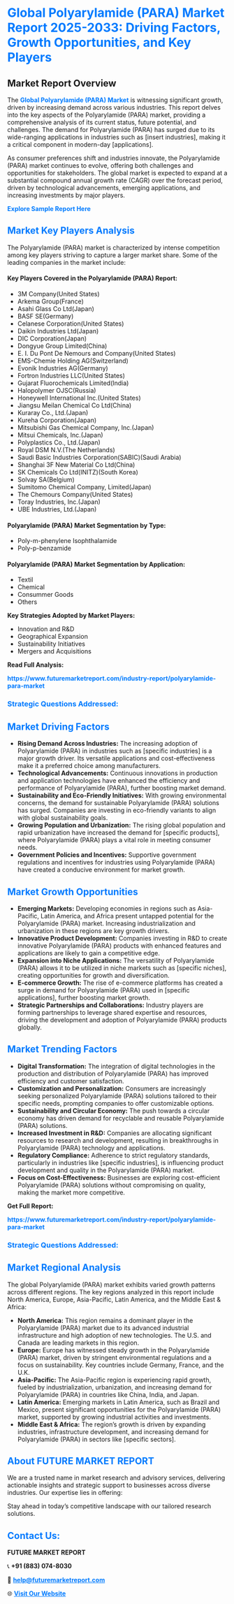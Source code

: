 <h1 style="color: #007BFF;">Global Polyarylamide (PARA) Market Report 2025-2033: Driving Factors, Growth Opportunities, and Key Players</h1>

<section id="overview">
<h2>Market Report Overview</h2>
<p>The <a href="https://www.futuremarketreport.com/industry-report/polyarylamide-para-market" style="color: #007BFF; text-decoration: none;"><strong>Global Polyarylamide (PARA) Market</strong></a> is witnessing significant growth, driven by increasing demand across various industries. This report delves into the key aspects of the Polyarylamide (PARA) market, providing a comprehensive analysis of its current status, future potential, and challenges. The demand for Polyarylamide (PARA) has surged due to its wide-ranging applications in industries such as [insert industries], making it a critical component in modern-day [applications].</p>
<p>As consumer preferences shift and industries innovate, the Polyarylamide (PARA) market continues to evolve, offering both challenges and opportunities for stakeholders. The global market is expected to expand at a substantial compound annual growth rate (CAGR) over the forecast period, driven by technological advancements, emerging applications, and increasing investments by major players.</p>
</section>

<section id="overview">
<p><a href="https://www.futuremarketreport.com/request-sample/reportId=52557" style="color: #007BFF; text-decoration: none;"><strong>Explore Sample Report Here</strong></a></p>
</section>

<section id="key-players">
<h2 style="color: #007BFF;">Market Key Players Analysis</h2>
<p>The Polyarylamide (PARA) market is characterized by intense competition among key players striving to capture a larger market share. Some of the leading companies in the market include:</p>
<h4>Key Players Covered in the Polyarylamide (PARA) Report:</h4>
<ul><li>3M Company(United States)</li><li>Arkema Group(France)</li><li>Asahi Glass Co Ltd(Japan)</li><li>BASF SE(Germany)</li><li>Celanese Corporation(United States)</li><li>Daikin Industries Ltd(Japan)</li><li>DIC Corporation(Japan)</li><li>Dongyue Group Limited(China)</li><li>E. I. Du Pont De Nemours and Company(United States)</li><li>EMS-Chemie Holding AG(Switzerland)</li><li>Evonik Industries AG(Germany)</li><li>Fortron Industries LLC(United States)</li><li>Gujarat Fluorochemicals Limited(India)</li><li>Halopolymer OJSC(Russia)</li><li>Honeywell International Inc.(United States)</li><li>Jiangsu Meilan Chemical Co Ltd(China)</li><li>Kuraray Co., Ltd.(Japan)</li><li>Kureha Corporation(Japan)</li><li>Mitsubishi Gas Chemical Company, Inc.(Japan)</li><li>Mitsui Chemicals, Inc.(Japan)</li><li>Polyplastics Co., Ltd.(Japan)</li><li>Royal DSM N.V.(The Netherlands)</li><li>Saudi Basic Industries Corporation(SABIC)(Saudi Arabia)</li><li>Shanghai 3F New Material Co Ltd(China)</li><li>SK Chemicals Co Ltd(INITZ)(South Korea)</li><li>Solvay SA(Belgium)</li><li>Sumitomo Chemical Company, Limited(Japan)</li><li>The Chemours Company(United States)</li><li>Toray Industries, Inc.(Japan)</li><li>UBE Industries, Ltd.(Japan)</li></ul>
<h4>Polyarylamide (PARA) Market Segmentation by Type:</h4>
<ul><li>Poly-m-phenylene Isophthalamide</li><li>Poly-p-benzamide</li></ul>

<h4>Polyarylamide (PARA) Market Segmentation by Application:</h4>
<ul><li>Textil</li><li>Chemical</li><li>Consummer Goods</li><li>Others</li></ul>
<p><strong>Key Strategies Adopted by Market Players:</strong></p>
<ul>
<li>Innovation and R&D</li>
<li>Geographical Expansion</li>
<li>Sustainability Initiatives</li>
<li>Mergers and Acquisitions</li>
</ul>
</section>

<section>
<p><strong>Read Full Analysis: </strong></p><a href="https://www.futuremarketreport.com/industry-report/polyarylamide-para-market" style="color: #007BFF; text-decoration: none;"><strong>https://www.futuremarketreport.com/industry-report/polyarylamide-para-market</strong></a>
<h3 style="color: #007BFF;">Strategic Questions Addressed:</h3>
</section>

<section id="driving-factors">
<h2 style="color: #007BFF;">Market Driving Factors</h2>
<ul>
<li><strong>Rising Demand Across Industries:</strong> The increasing adoption of Polyarylamide (PARA) in industries such as [specific industries] is a major growth driver. Its versatile applications and cost-effectiveness make it a preferred choice among manufacturers.</li>
<li><strong>Technological Advancements:</strong> Continuous innovations in production and application technologies have enhanced the efficiency and performance of Polyarylamide (PARA), further boosting market demand.</li>
<li><strong>Sustainability and Eco-Friendly Initiatives:</strong> With growing environmental concerns, the demand for sustainable Polyarylamide (PARA) solutions has surged. Companies are investing in eco-friendly variants to align with global sustainability goals.</li>
<li><strong>Growing Population and Urbanization:</strong> The rising global population and rapid urbanization have increased the demand for [specific products], where Polyarylamide (PARA) plays a vital role in meeting consumer needs.</li>
<li><strong>Government Policies and Incentives:</strong> Supportive government regulations and incentives for industries using Polyarylamide (PARA) have created a conducive environment for market growth.</li>
</ul>
</section>

<section id="growth-opportunities">
<h2 style="color: #007BFF;">Market Growth Opportunities</h2>
<ul>
<li><strong>Emerging Markets:</strong> Developing economies in regions such as Asia-Pacific, Latin America, and Africa present untapped potential for the Polyarylamide (PARA) market. Increasing industrialization and urbanization in these regions are key growth drivers.</li>
<li><strong>Innovative Product Development:</strong> Companies investing in R&D to create innovative Polyarylamide (PARA) products with enhanced features and applications are likely to gain a competitive edge.</li>
<li><strong>Expansion into Niche Applications:</strong> The versatility of Polyarylamide (PARA) allows it to be utilized in niche markets such as [specific niches], creating opportunities for growth and diversification.</li>
<li><strong>E-commerce Growth:</strong> The rise of e-commerce platforms has created a surge in demand for Polyarylamide (PARA) used in [specific applications], further boosting market growth.</li>
<li><strong>Strategic Partnerships and Collaborations:</strong> Industry players are forming partnerships to leverage shared expertise and resources, driving the development and adoption of Polyarylamide (PARA) products globally.</li>
</ul>
</section>

<section id="trending-factors">
<h2 style="color: #007BFF;">Market Trending Factors</h2>
<ul>
<li><strong>Digital Transformation:</strong> The integration of digital technologies in the production and distribution of Polyarylamide (PARA) has improved efficiency and customer satisfaction.</li>
<li><strong>Customization and Personalization:</strong> Consumers are increasingly seeking personalized Polyarylamide (PARA) solutions tailored to their specific needs, prompting companies to offer customizable options.</li>
<li><strong>Sustainability and Circular Economy:</strong> The push towards a circular economy has driven demand for recyclable and reusable Polyarylamide (PARA) solutions.</li>
<li><strong>Increased Investment in R&D:</strong> Companies are allocating significant resources to research and development, resulting in breakthroughs in Polyarylamide (PARA) technology and applications.</li>
<li><strong>Regulatory Compliance:</strong> Adherence to strict regulatory standards, particularly in industries like [specific industries], is influencing product development and quality in the Polyarylamide (PARA) market.</li>
<li><strong>Focus on Cost-Effectiveness:</strong> Businesses are exploring cost-efficient Polyarylamide (PARA) solutions without compromising on quality, making the market more competitive.</li>
</ul>
</section>

<section>
<p><strong>Get Full Report: </strong></p><a href="https://www.futuremarketreport.com/industry-report/polyarylamide-para-market" style="color: #007BFF; text-decoration: none;"><strong>https://www.futuremarketreport.com/industry-report/polyarylamide-para-market</strong></a>
<h3 style="color: #007BFF;">Strategic Questions Addressed:</h3>
</section>


<section id="regional-analysis">
<h2 style="color: #007BFF;">Market Regional Analysis</h2>
<p>The global Polyarylamide (PARA) market exhibits varied growth patterns across different regions. The key regions analyzed in this report include North America, Europe, Asia-Pacific, Latin America, and the Middle East & Africa:</p>
<ul>
<li><strong>North America:</strong> This region remains a dominant player in the Polyarylamide (PARA) market due to its advanced industrial infrastructure and high adoption of new technologies. The U.S. and Canada are leading markets in this region.</li>
<li><strong>Europe:</strong> Europe has witnessed steady growth in the Polyarylamide (PARA) market, driven by stringent environmental regulations and a focus on sustainability. Key countries include Germany, France, and the U.K.</li>
<li><strong>Asia-Pacific:</strong> The Asia-Pacific region is experiencing rapid growth, fueled by industrialization, urbanization, and increasing demand for Polyarylamide (PARA) in countries like China, India, and Japan.</li>
<li><strong>Latin America:</strong> Emerging markets in Latin America, such as Brazil and Mexico, present significant opportunities for the Polyarylamide (PARA) market, supported by growing industrial activities and investments.</li>
<li><strong>Middle East & Africa:</strong> The region’s growth is driven by expanding industries, infrastructure development, and increasing demand for Polyarylamide (PARA) in sectors like [specific sectors].</li>
</ul>
</section>

<footer>
<h2 style="color: #007BFF;">About FUTURE MARKET REPORT</h2>
<p>We are a trusted name in market research and advisory services, delivering actionable insights and strategic support to businesses across diverse industries. Our expertise lies in offering:</p>

<p>Stay ahead in today’s competitive landscape with our tailored research solutions.</p>

<h2 style="color: #007BFF;">Contact Us:</h2>
<p><strong>FUTURE MARKET REPORT</strong></p>
<p>📞 <strong>+91 (883) 074-8030</strong></p>
<p>📧 <strong><a href="mailto:help@futuremarketreport.com" style="color: #007BFF;">help@futuremarketreport.com</a></strong></p>
<p>🌐 <strong><a href="https://www.futuremarketreport.com/" style="color: #007BFF;">Visit Our Website</a></strong></p>
</footer>
